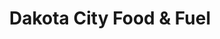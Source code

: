 ---
title: "Dakota City Food & Fuel"
url: /dakota-city/dakota-city-food-und-fuel/
shop: Lebensmittel
---